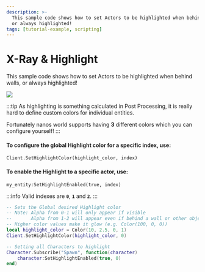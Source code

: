```yaml
---
description: >-
  This sample code shows how to set Actors to be highlighted when behind walls,
  or always highlighted!
tags: [tutorial-example, scripting]
---
```


# X-Ray & Highlight

This sample code shows how to set Actors to be highlighted when behind walls, or always highlighted!

![](/img/docs/tutorials/xray.jpg)

:::tip
As highlighting is something calculated in Post Processing, it is really hard to define custom colors for individual entities.

Fortunately nanos world supports having **3** different colors which you can configure yourself!
:::

#### To configure the global Highlight color for a specific index, use:

`Client.SetHighlightColor(highlight_color, index)`

#### To enable the Highlight to a specific actor, use:

`my_entity:SetHighlightEnabled(true, index)`

:::info
Valid indexes are **`0`**, **`1`** and **`2`**.
:::


```lua title="Client/Index.lua"
-- Sets the Global desired Highlight color
-- Note: Alpha from 0-1 will only appear if visible
--       Alpha from 1-2 will appear even if behind a wall or other objects
-- Higher color values make it glow (e.g. Color(100, 0, 0))
local highlight_color = Color(10, 2.5, 0, 1)
Client.SetHighlightColor(highlight_color, 0)

-- Setting all Characters to highlight
Character.Subscribe("Spawn", function(character)
    character:SetHighlightEnabled(true, 0)
end)
```


